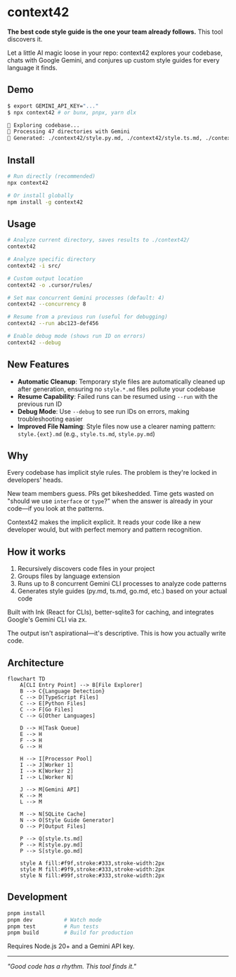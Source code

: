 # context42

**The best code style guide is the one your team already follows.** This tool discovers it.

Let a little AI magic loose in your repo: context42 explores your codebase, chats with Google Gemini, and conjures up custom style guides for every language it finds.

## Demo

```bash
$ export GEMINI_API_KEY="..."
$ npx context42 # or bunx, pnpx, yarn dlx

 Exploring codebase...
 Processing 47 directories with Gemini
 Generated: ./context42/style.py.md, ./context42/style.ts.md, ./context42/style.go.md
```

## Install

```bash
# Run directly (recommended)
npx context42

# Or install globally
npm install -g context42
```

## Usage

```bash
# Analyze current directory, saves results to ./context42/
context42

# Analyze specific directory
context42 -i src/

# Custom output location
context42 -o .cursor/rules/

# Set max concurrent Gemini processes (default: 4)
context42 --concurrency 8

# Resume from a previous run (useful for debugging)
context42 --run abc123-def456

# Enable debug mode (shows run ID on errors)
context42 --debug
```

## New Features

- **Automatic Cleanup**: Temporary style files are automatically cleaned up after generation, ensuring no `style.*.md` files pollute your codebase
- **Resume Capability**: Failed runs can be resumed using `--run` with the previous run ID
- **Debug Mode**: Use `--debug` to see run IDs on errors, making troubleshooting easier
- **Improved File Naming**: Style files now use a clearer naming pattern: `style.{ext}.md` (e.g., `style.ts.md`, `style.py.md`)

## Why

Every codebase has implicit style rules. The problem is they're locked in developers' heads.

New team members guess. PRs get bikeshedded. Time gets wasted on "should we use `interface` or `type`?" when the answer is already in your code—if you look at the patterns.

Context42 makes the implicit explicit. It reads your code like a new developer would, but with perfect memory and pattern recognition.

## How it works

1. Recursively discovers code files in your project
2. Groups files by language extension
3. Runs up to 8 concurrent Gemini CLI processes to analyze code patterns
4. Generates style guides (py.md, ts.md, go.md, etc.) based on your actual code

Built with Ink (React for CLIs), better-sqlite3 for caching, and integrates Google's Gemini CLI via zx.

The output isn't aspirational—it's descriptive. This is how you actually write code.

## Architecture

```mermaid
flowchart TD
    A[CLI Entry Point] --> B[File Explorer]
    B --> C{Language Detection}
    C --> D[TypeScript Files]
    C --> E[Python Files]
    C --> F[Go Files]
    C --> G[Other Languages]

    D --> H[Task Queue]
    E --> H
    F --> H
    G --> H

    H --> I[Processor Pool]
    I --> J[Worker 1]
    I --> K[Worker 2]
    I --> L[Worker N]

    J --> M[Gemini API]
    K --> M
    L --> M

    M --> N[SQLite Cache]
    N --> O[Style Guide Generator]
    O --> P[Output Files]

    P --> Q[style.ts.md]
    P --> R[style.py.md]
    P --> S[style.go.md]

    style A fill:#f9f,stroke:#333,stroke-width:2px
    style M fill:#9f9,stroke:#333,stroke-width:2px
    style N fill:#99f,stroke:#333,stroke-width:2px
```

## Development

```bash
pnpm install
pnpm dev          # Watch mode
pnpm test         # Run tests
pnpm build        # Build for production
```

Requires Node.js 20+ and a Gemini API key.

---

*"Good code has a rhythm. This tool finds it."*
